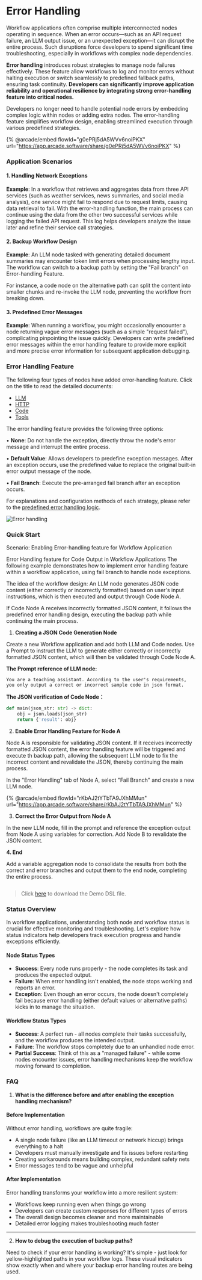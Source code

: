# Error Handling

Workflow applications often comprise multiple interconnected nodes operating in sequence. When an error occurs—such as an API request failure, an LLM output issue, or an unexpected exception—it can disrupt the entire process. Such disruptions force developers to spend significant time troubleshooting, especially in workflows with complex node dependencies.

**Error handling** introduces robust strategies to manage node failures effectively. These feature allow workflows to log and monitor errors without halting execution or switch seamlessly to predefined fallback paths, ensuring task continuity. **Developers can significantly improve application reliability and operational resilience by integrating strong error-handling feature into critical nodes.**

Developers no longer need to handle potential node errors by embedding complex logic within nodes or adding extra nodes. The error-handling feature simplifies workflow design, enabling streamlined execution through various predefined strategies.

{% @arcade/embed flowId="g0ePRj5dA5WVv6noiPKX" url="https://app.arcade.software/share/g0ePRj5dA5WVv6noiPKX" %}

### Application Scenarios

#### 1. Handling Network Exceptions

**Example**: In a workflow that retrieves and aggregates data from three API services (such as weather services, news summaries, and social media analysis), one service might fail to respond due to request limits, causing data retrieval to fail. With the error-handling function, the main process can continue using the data from the other two successful services while logging the failed API request. This log helps developers analyze the issue later and refine their service call strategies.

#### 2. Backup Workflow Design

**Example**: An LLM node tasked with generating detailed document summaries may encounter token limit errors when processing lengthy input. The workflow can switch to a backup path by setting the "Fail branch" on Error-handling Feature.

For instance, a code node on the alternative path can split the content into smaller chunks and re-invoke the LLM node, preventing the workflow from breaking down.

#### 3. Predefined Error Messages

**Example**: When running a workflow, you might occasionally encounter a node returning vague error messages (such as a simple "request failed"), complicating pinpointing the issue quickly. Developers can write predefined error messages within the error handling feature to provide more explicit and more precise error information for subsequent application debugging.

### Error Handling Feature

The following four types of nodes have added error-handling feature. Click on the title to read the detailed documents:

* [LLM](../node/llm.md)
* [HTTP](../node/http-request.md)
* [Code](../node/code.md)
* [Tools](../node/tools.md)

The error handling feature provides the following three options:

• **None**: Do not handle the exception, directly throw the node's error message and interrupt the entire process.&#x20;

• **Default Value**: Allows developers to predefine exception messages. After an exception occurs, use the predefined value to replace the original built-in error output message of the node.&#x20;

• **Fail Branch**: Execute the pre-arranged fail branch after an exception occurs.

For explanations and configuration methods of each strategy, please refer to the [predefined error handling logic](predefined-error-handling-logic.md).

![Error handling](https://assets-docs.dify.ai/2024/12/3c198be3a7b9c1f9649bbd8b9a0a9ec5.png)

### Quick Start

Scenario: Enabling Error-handling feature for Workflow Application

Error Handling feature for Code Output in Workflow Applications The following example demonstrates how to implement error handling feature within a workflow application, using fail branch to handle node exceptions.

The idea of the workflow design: An LLM node generates JSON code content (either correctly or incorrectly formatted) based on user's input instructions, which is then executed and output through Code Node A.&#x20;

If Code Node A receives incorrectly formatted JSON content, it follows the predefined error handling design, executing the backup path while continuing the main process.

1. **Creating a JSON Code Generation Node**&#x20;

Create a new Workflow application and add both LLM and Code nodes. Use a Prompt to instruct the LLM to generate either correctly or incorrectly formatted JSON content, which will then be validated through Code Node A.&#x20;

**The Prompt reference of LLM node:**

```
You are a teaching assistant. According to the user's requirements, you only output a correct or incorrect sample code in json format.
```

**The JSON verification of Code Node：**

```python
def main(json_str: str) -> dict:
    obj = json.loads(json_str)
    return {'result': obj}
```

2. **Enable Error Handling Feature for Node A**

Node A is responsible for validating JSON content. If it receives incorrectly formatted JSON content, the error handling feature will be triggered and execute th backup path, allowing the subsequent LLM node to fix the incorrect content and revalidate the JSON, thereby continuing the main process.&#x20;

In the "Error Handling" tab of Node A, select "Fail Branch" and create a new LLM node.

{% @arcade/embed flowId="rKbAJ2tYTbTA9JXhMMun" url="https://app.arcade.software/share/rKbAJ2tYTbTA9JXhMMun" %}

3. **Correct the Error Output from Node A**

In the new LLM node, fill in the prompt and reference the exception output from Node A using variables for correction. Add Node B to revalidate the JSON content.

**4. End**

Add a variable aggregation node to consolidate the results from both the correct and error branches and output them to the end node, completing the entire process.

<figure><img src="https://assets-docs.dify.ai/2024/12/059b5a814514cd9abe10f1f4077ed17f.png" alt=""><figcaption></figcaption></figure>

> Click [here](https://assets-docs.dify.ai/2024/12/087861aa20e06bb4f8a2bef7e7ae0522.yml) to download the Demo DSL file.

### Status Overview

In workflow applications, understanding both node and workflow status is crucial for effective monitoring and troubleshooting. Let's explore how status indicators help developers track execution progress and handle exceptions efficiently.

#### Node Status Types

* **Success**: Every node runs properly - the node completes its task and produces the expected output.
* **Failure**: When error handling isn't enabled, the node stops working and reports an error.
* **Exception**: Even though an error occurs, the node doesn't completely fail because error handling (either default values or alternative paths) kicks in to manage the situation.

#### Workflow Status Types

* **Success**: A perfect run - all nodes complete their tasks successfully, and the workflow produces the intended output.
* **Failure**: The workflow stops completely due to an unhandled node error.
* **Partial Success**: Think of this as a "managed failure" - while some nodes encounter issues, error handling mechanisms keep the workflow moving forward to completion.

### FAQ

1. **What is the difference before and after enabling the exception handling mechanism?**

#### Before Implementation

Without error handling, workflows are quite fragile:

* A single node failure (like an LLM timeout or network hiccup) brings everything to a halt
* Developers must manually investigate and fix issues before restarting
* Creating workarounds means building complex, redundant safety nets
* Error messages tend to be vague and unhelpful

#### After Implementation

Error handling transforms your workflow into a more resilient system:

* Workflows keep running even when things go wrong
* Developers can create custom responses for different types of errors
* The overall design becomes cleaner and more maintainable
* Detailed error logging makes troubleshooting much faster

***

2. **How to debug the execution of backup paths?**

Need to check if your error handling is working? It's simple - just look for yellow-highlighted paths in your workflow logs. These visual indicators show exactly when and where your backup error handling routes are being used.
